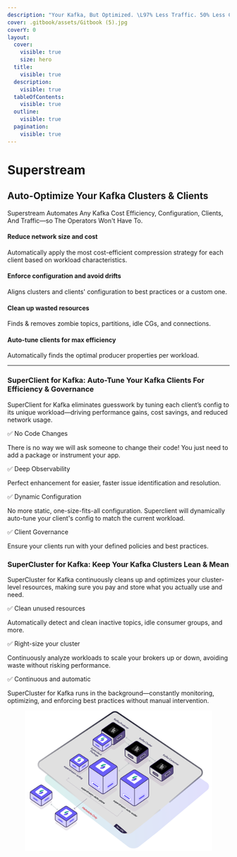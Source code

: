 ```yaml
---
description: "Your Kafka, But Optimized. \L97% Less Traffic. 50% Less Cost."
cover: .gitbook/assets/Gitbook (5).jpg
coverY: 0
layout:
  cover:
    visible: true
    size: hero
  title:
    visible: true
  description:
    visible: true
  tableOfContents:
    visible: true
  outline:
    visible: true
  pagination:
    visible: true
---
```


# Superstream

## Auto-Optimize Your Kafka Clusters & Clients

Superstream Automates Any Kafka Cost Efficiency, Configuration, Clients, And Traffic—so The Operators Won't Have To.

#### Reduce network size and cost

Automatically apply the most cost-efficient compression strategy for each client based on workload characteristics.

#### Enforce configuration and avoid drifts

Aligns clusters and clients' configuration to best practices or a custom one.

#### Clean up wasted resources

Finds & removes zombie topics, partitions, idle CGs, and connections.

#### Auto-tune clients for max efficiency

Automatically finds the optimal producer properties per workload.

***

### SuperClient for Kafka: Auto-Tune Your Kafka Clients For Efficiency & Governance

SuperClient for Kafka eliminates guesswork by tuning each client’s config to its unique workload—driving performance gains, cost savings, and reduced network usage.

✅ No Code Changes

There is no way we will ask someone to change their code! You just need to add a package or instrument your app.

✅ Deep Observability

Perfect enhancement for easier, faster issue identification and resolution.

✅ Dynamic Configuration

No more static, one-size-fits-all configuration. Superclient will dynamically auto-tune your client's config to match the current workload.

✅ Client Governance

Ensure your clients run with your defined policies and best practices.

### SuperCluster for Kafka: Keep Your Kafka Clusters Lean & Mean

SuperCluster for Kafka continuously cleans up and optimizes your cluster-level resources, making sure you pay and store what you actually use and need.

✅ Clean unused resources

Automatically detect and clean inactive topics, idle consumer groups, and more.

✅ Right-size your cluster

Continuously analyze workloads to scale your brokers up or down, avoiding waste without risking performance.

✅ Continuous and automatic

SuperCluster for Kafka runs in the background—constantly monitoring, optimizing, and enforcing best practices without manual intervention.

<figure><img src=".gitbook/assets/Superstream deployment arch (1).png" alt=""><figcaption></figcaption></figure>
